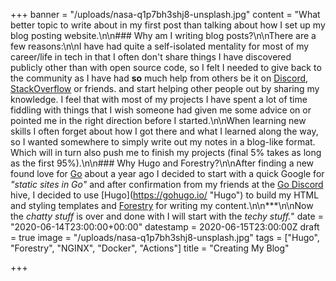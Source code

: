 +++
banner = "/uploads/nasa-q1p7bh3shj8-unsplash.jpg"
content = "What better topic to write about in my first post than talking about how I set up my blog posting website.\n\n### Why am I writing blog posts?\n\nThere are a few reasons:\n\nI have had quite a self-isolated mentality for most of my career/life in tech in that I often don't share things I have discovered publicly other than with open source code, so I felt I needed to give back to the community as I have had **so** much help from others be it on [Discord](https://discord.com/), [StackOverflow](https://stackoverflow.com/) or friends. and start helping other people out by sharing my knowledge. I feel that with most of my projects I have spent a lot of time fiddling with things that I wish someone had given me some advice on or pointed me in the right direction before I started.\n\nWhen learning new skills I often forget about how I got there and what I learned along the way, so I wanted somewhere to simply write out my notes in a blog-like format. Which will in turn also push me to finish my projects (final 5% takes as long as the first 95%).\n\n### Why Hugo and Forestry?\n\nAfter finding a new found love for [Go]() about a year ago I decided to start with a quick Google for _\"static sites in Go\"_ and after confirmation from my friends at the [Go Discord](https://discord.gg/0f1SbxBZjYq9jLBk) hive, I decided to use [Hugo](https://gohugo.io/ \"Hugo\") to build my HTML and styling templates and [Forestry](https://forestry.io) for writing my content.\n\n***\n\nNow the _chatty stuff_ is over and done with I will start with the _techy stuff._"
date = "2020-06-14T23:00:00+00:00"
datestamp = 2020-06-15T23:00:00Z
draft = true
image = "/uploads/nasa-q1p7bh3shj8-unsplash.jpg"
tags = ["Hugo", "Forestry", "NGINX", "Docker", "Actions"]
title = "Creating My Blog"

+++
